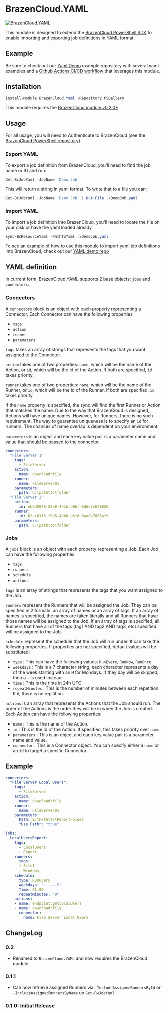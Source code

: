 # BrazenCloud.YAML
[![BrazenCloud.YAML](https://img.shields.io/powershellgallery/v/BrazenCloud.YAML.svg?style=flat-square&label=BrazenCloud.YAML "BrazenCloud.YAML")](https://www.powershellgallery.com/packages/BrazenCloud.YAML/)

This module is designed to extend the [BrazenCloud PowerShell SDK](https://github.com/BrazenCloud/powershell) to enable importing and exporting job definitions in YAML format.

## Example

Be sure to check out our [Yaml Demo](https://github.com/runway-software/yaml-demo) example repository with several yaml examples and a [Github Actions CI/CD workflow](https://github.com/Runway-Software/yaml-demo/blob/main/.github/workflows/cicd.yaml) that leverages this module.

## Installation

```powershell
Install-Module BrazenCloud.Yaml -Repository PSGallery
```

This module requires the [BrazenCloud module v0.2.0+](https://github.com/BrazenCloud/powershell).

## Usage

For all usage, you will need to Authenticate to BrazenCloud (see the [BrazenCloud PowerShell repository](https://github.com/BrazenCloud/powershell)).

### Export YAML

To export a job definition from BrazenCloud, you'll need to find the job name or ID and run:

```powershell
Get-BcJobYaml -JobName 'Demo Job'
```

This will return a string in yaml format. To write that to a file you can:

```powershell
Get-BcJobYaml -JobName 'Demo Job' | Out-File .\DemoJob.yaml
```

### Import YAML

To import a job definition into BrazenCloud, you'll need to locate the file on your disk or have the yaml loaded already

```powershell
Sync-BcResourceYaml -PathToYaml .\DemoJob.yaml
```

To see an example of how to use this module to import yaml job definitions into BrazenCloud, check out our [YAML demo repo](https://github.com/runway-software/yaml-demo)

## YAML definition

In current form, BrazenCloud.YAML supports 2 base objects: `jobs` and `connectors`.

### Connectors

A `connectors` block is an object with each property representing a Connector. Each Connector can have the following properties

- `tags`
- `action`
- `runner`
- `parameters`

`tags` takes an array of strings that represents the tags that you want assigned to the Connector.

`action` takes one of two properties: `name`, which will be the name of the Action, or `id`, which will be the Id of the Action. If both are specified, `id` takes priority.

`runner` takes one of two properties: `name`, which will be the name of the Runner, or `id`, which will be the Id of the Runner. If both are specified, `id` takes priority.

If the `name` property is specified, the sync will find the first Runner or Action that matches the name. Due to the way that BrazenCloud is designed, Actions will have unique names. However, for Runners, there is no such requirement. The way to guarantee uniqueness is to specify an `id` for runners. The chances of name overlap is dependent on your environment.

`parameters` is an object and each key value pair is a parameter name and value that should be passed to the connector.

```yaml
connectors:
  "File Server 1"
    tags:
      - FileServer
    action:
      name: download:file
    runner:
      name: FileServer01
    parameters:
      path: C:\path\to\folder
  "File Server 2"
    action:
      id: eb6d5978-25e8-451b-b0bf-6d6e2c6f8820
    runner:
      id: b2cc01f6-f9d6-4db0-b5fd-0aa8e7683af9
    parameters:
      path: C:\path\to\folder
```

### Jobs

A `jobs` block is an object with each property representing a Job. Each Job can have the following properties

- `tags`
- `runners`
- `schedule`
- `actions`

`tags` is an array of strings that represents the tags that you want assigned to the Job.

`runners` represent the Runners that will be assigned the Job. They can be specified in 2 formats: an array of names or an array of tags. If an array of names is specified, the names are taken literally and all Runners that have those names will be assigned to the Job. If an array of tags is specified, all Runners that have all of the tags (tag1 AND tag2 AND tag3, etc) specified will be assigned to the Job.

`schedule` represent the schedule that the Job will run under. It can take the following properties. If properties are not specified, default values will be substituted:

- `type` : This can have the following values: `RunEvery`, `RunNow`, `RunOnce`
- `weekdays` : This is a 7 character string, each character represents a day of the week starting with an `M` for Mondays. If they day will be skipped, then a `-` is used instead.
- `time` : This is the time in 24h UTC.
- `repeatMinutes` : This is the number of minutes between each repetition. If `0`, there is no repitition.

`actions` is an array that represents the Actions that the Job should run. The order of the Actions is the order they will be in when the Job is created. Each Action can have the following properties:

- `name` : This is the name of the Action.
- `id` : This is the Id of the Action. If specified, this takes priority over `name`.
- `parameters` : This is an object and each key value pair is a parameter name and value.
- `connector` : This is a Connector object. You can specify either a `name` or an `id` to target a specific Connector.

## Example

```yaml
connectors:
  "File Server Local Users":
    tags:
      - FileServer
    action:
      name: download:file
    runner:
      name: FileServer01
    parameters:
      Path: E:\Path\To\ReportFolder
      "Use Path": "true"

jobs:
  LocalUsersReport:
    tags:
      - LocalUsers
      - Report
    runners:
      tags:
      - Site1
      - Windows
    schedule:
      type: RunEvery
      weekdays: '------S'
      Time: 01:00
      repeatMinutes: "0"
    actions:
    - name: endpoint:getLocalUsers
    - name: download:file
      connector:
        name: File Server Local USers
```

## ChangeLog

### 0.2

  - Renamed to `BrazenCloud.YAML` and now requires the BrazenCloud module.

### 0.1.1

  - Can now retrieve assigned Runners via `-IncludeAssignedRunnersById` or `-IncludeAssignedRunnersByName` on `Get-RwJobYaml`.

### 0.1.0: Initial Release